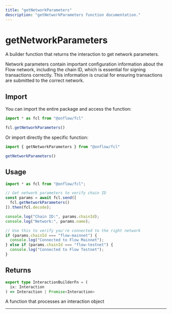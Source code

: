 ```yaml
---
title: "getNetworkParameters"
description: "getNetworkParameters function documentation."
---
```


<!-- THIS DOCUMENT IS AUTO-GENERATED FROM [onflow/fcl/../sdk/src/build/build-get-network-parameters.ts](https://github.com/onflow/fcl-js/tree/master/packages/fcl/../sdk/src/build/build-get-network-parameters.ts). DO NOT EDIT MANUALLY -->

# getNetworkParameters

A builder function that returns the interaction to get network parameters.

Network parameters contain important configuration information about the Flow network,
including the chain ID, which is essential for signing transactions correctly.
This information is crucial for ensuring transactions are submitted to the correct network.

## Import

You can import the entire package and access the function:

```typescript
import * as fcl from "@onflow/fcl"

fcl.getNetworkParameters()
```

Or import directly the specific function:

```typescript
import { getNetworkParameters } from "@onflow/fcl"

getNetworkParameters()
```

## Usage

```typescript
import * as fcl from "@onflow/fcl";

// Get network parameters to verify chain ID
const params = await fcl.send([
  fcl.getNetworkParameters()
]).then(fcl.decode);

console.log("Chain ID:", params.chainId);
console.log("Network:", params.name);

// Use this to verify you're connected to the right network
if (params.chainId === "flow-mainnet") {
  console.log("Connected to Flow Mainnet");
} else if (params.chainId === "flow-testnet") {
  console.log("Connected to Flow Testnet");
}
```


## Returns

```typescript
export type InteractionBuilderFn = (
  ix: Interaction
) => Interaction | Promise<Interaction>
```


A function that processes an interaction object

---